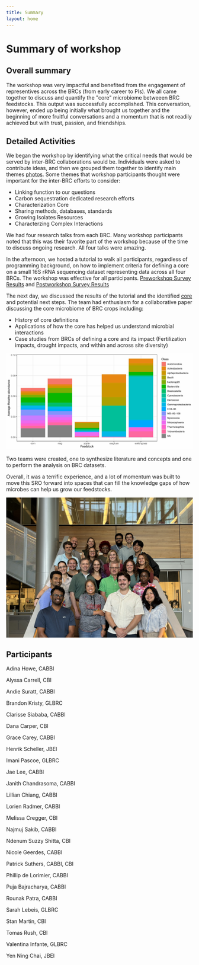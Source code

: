 ```yaml
---
title: Summary
layout: home
---
```



# Summary of workshop

## Overall summary

The workshop was very impactful and benefited from the engagement of representives across the BRCs (from early career to PIs). We all came together to discuss and quantify the "core" microbiome betweeen BRC feedstocks.  This output was successfully accomplished. This conversation, however, ended up being initially what brought us together and the beginning of more fruitful conversations and a momentum that is not readily achieved but with trust, passion, and friendships.

## Detailed Activities 
We began the workshop by identifying what the critical needs that would be served by inter-BRC collaborations would be.  Individuals were asked to contribute ideas, and then we grouped them together to identify main themes [photos](https://github.com/germs-lab/brc-data/tree/main/workshop_discussions/brainstorm_wishlist). Some themes that workshop participants thought were important for the inter-BRC efforts to consider:

* Linking function to our questions
* Carbon sequestration dedicated research efforts
* Characterization Core
* Sharing methods, databases, standards
* Growing Isolates Resources
* Characterzing Complex Interactions

We had four research talks from each BRC.  Many workshop participants noted that this was their favorite part of the workshop because of the time to discuss ongoing research.  All four talks were amazing.

In the afternoon, we hosted a tutorial to walk all participants, regardless of programming background, on how to implement criteria for defining a core on a small 16S rRNA sequencing dataset representing data across all four BRCs.  The workshop was effective for all participants. [Preworkshop Survey Results](https://docs.google.com/forms/d/1MUjx8e-lt--2qj6yHAOx_P6z0_pSfPTAPsS0clrAPXM/viewanalytics) and [Postworkshop Survey Results](https://docs.google.com/forms/d/1nV9gAqnwwFTyrJv0NwK2Naqf-aVz2ki_dIXwzLOAQQY/viewanalytics)

The next day, we discussed the results of the tutorial and the identified [core](https://github.com/germs-lab/brc-data/tree/main/workshop_discussions/core_definition_brainstorm) and potential next steps.  The team had enthusiasm for a collaborative paper discussing the core microbiome of BRC crops including:

* History of core definitions
* Applications of how the core has helped us understand microbial interactions
* Case studies from BRCs of defining a core and its impact (Fertilization impacts, drought impacts, and within and across site diversity)

![core_plot](./core.jpg)

Two teams were created, one to synthesize literature and concepts and one to perform the analysis on BRC datasets. 

Overall, it was a terrific experience, and a lot of momentum was built to move this SRO forward into spaces that can fill the knowledge gaps of how microbes can help us grow our feedstocks.

![core_people](./core_people.jpg)

## Participants
Adina Howe, CABBI

Alyssa Carrell, CBI

Andie Suratt, CABBI

Brandon Kristy, GLBRC

Clarisse Siababa, CABBI

Dana Carper, CBI

Grace Carey, CABBI

Henrik Scheller, JBEI

Imani Pascoe, GLBRC

Jae Lee, CABBI

Janith Chandrasoma, CABBI

Lillian Chiang, CABBI

Lorien Radmer, CABBI

Melissa Cregger, CBI

Najmuj Sakib, CABBI

Ndenum Suzzy Shitta, CBI

Nicole Geerdes, CABBI

Patrick Suthers, CABBI, CBI

Phillip de Lorimier, CABBI

Puja Bajracharya, CABBI

Rounak Patra, CABBI

Sarah Lebeis, GLBRC

Stan Martin, CBI

Tomas Rush, CBI

Valentina Infante, GLBRC

Yen Ning Chai, JBEI

